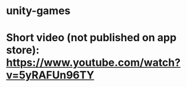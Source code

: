 # unity-games
# Short video (not published on app store): https://www.youtube.com/watch?v=5yRAFUn96TY
